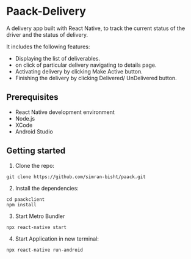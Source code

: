# Paack-Delivery
A delivery app built with React Native, to track the current status of the driver and the status of delivery.

It includes the following features:

- Displaying the list of deliverables.
- on click of particular delivery navigating to details page.
- Activating delivery by clicking Make Active button.
- Finishing the delivery by clicking Delivered/ UnDelivered button.

## Prerequisites

- React Native development environment
- Node.js
- XCode
- Android Studio

## Getting started

1. Clone the repo:
```
git clone https://github.com/simran-bisht/paack.git
```
2. Install the dependencies:

```
cd paackclient
npm install
```

3. Start Metro Bundler
```
npx react-native start
```
4. Start Application in new terminal:
```
npx react-native run-android
```
